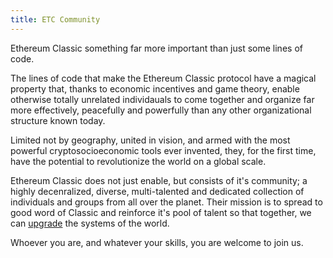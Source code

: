 ```yaml
---
title: ETC Community
---
```


Ethereum Classic something far more important than just some lines of code.

The lines of code that make the Ethereum Classic protocol have a magical property that, thanks to economic incentives and game theory, enable otherwise totally unrelated individauals to come together and organize far more effectively, peacefully and powerfully than any other organizational structure known today.

Limited not by geography, united in vision, and armed with the most powerful cryptosocioeconomic tools ever invented, they, for the first time, have the potential to revolutionize the world on a global scale.

Ethereum Classic does not just enable, but consists of it's community; a highly decenralized, diverse, multi-talented and dedicated collection of individuals and groups from all over the planet. Their mission is to spread to good word of Classic and reinforce it's pool of talent so that together, we can [upgrade](/why-classic/code-is-law) the systems of the world.

Whoever you are, and whatever your skills, you are welcome to join us.
